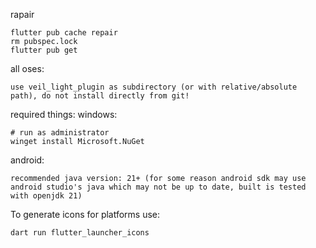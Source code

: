 rapair
```
flutter pub cache repair 
rm pubspec.lock
flutter pub get
```

all oses:
```
use veil_light_plugin as subdirectory (or with relative/absolute path), do not install directly from git!
```

required things:
windows:
```
# run as administrator
winget install Microsoft.NuGet
```

android:
```
recommended java version: 21+ (for some reason android sdk may use android studio's java which may not be up to date, built is tested with openjdk 21)
```


To generate icons for platforms use:
```
dart run flutter_launcher_icons
```